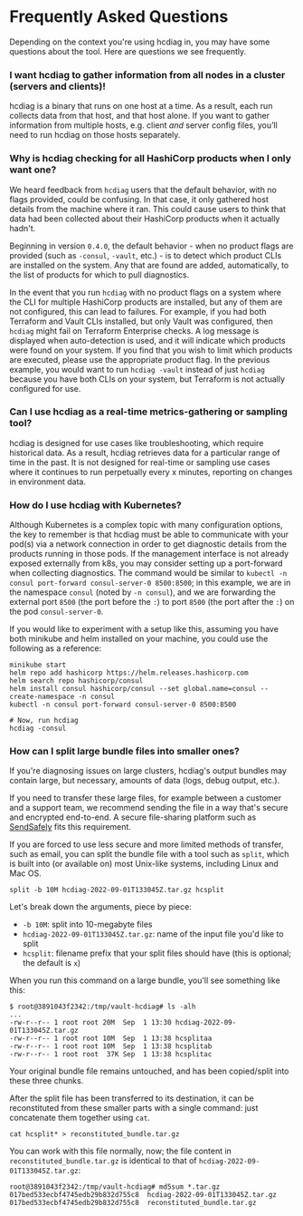 # Frequently Asked Questions

Depending on the context you're using hcdiag in, you may have some questions about the tool. Here are questions we see frequently.

### I want hcdiag to gather information from all nodes in a cluster (servers and clients)!

hcdiag is a binary that runs on one host at a time. As a result, each run collects data from that host, and that host alone. If you want to gather information from multiple hosts, e.g. client *and* server config files, you’ll need to run hcdiag on those hosts separately.

### Why is hcdiag checking for all HashiCorp products when I only want one?

We heard feedback from `hcdiag` users that the default behavior, with no flags provided, could be confusing. In that case,
it only gathered host details from the machine where it ran. This could cause users to think that data had been
collected about their HashiCorp products when it actually hadn't.

Beginning in version `0.4.0`, the default behavior - when no product flags are provided (such as `-consul`, `-vault`, etc.) -
is to detect which product CLIs are installed on the system. Any that are found are added, automatically, to the list of
products for which to pull diagnostics.

In the event that you run `hcdiag` with no product flags on a system where the CLI for multiple HashiCorp products are installed,
but any of them are not configured, this can lead to failures. For example, if you had both Terraform and Vault CLIs installed,
but only Vault was configured, then `hcdiag` might fail on Terraform Enterprise checks. A log message is displayed when auto-detection
is used, and it will indicate which products were found on your system. If you find that you wish to limit which products
are executed, please use the appropriate product flag. In the previous example, you would want to run `hcdiag -vault` instead
of just `hcdiag` because you have both CLIs on your system, but Terraform is not actually configured for use.

### Can I use hcdiag as a real-time metrics-gathering or sampling tool?

hcdiag is designed for use cases like troubleshooting, which require historical data. As a result, hcdiag retrieves data for a particular range of time in the past. It is not designed for real-time or sampling use cases where it continues to run perpetually every x minutes, reporting on changes in environment data.

### How do I use hcdiag with Kubernetes?

Although Kubernetes is a complex topic with many configuration options, the key to remember is that hcdiag must be able
to communicate with your pod(s) via a network connection in order to get diagnostic details from the products running in
those pods. If the management interface is not already exposed externally from k8s, you may consider setting up a port-forward
when collecting diagnostics. The command would be similar to `kubectl -n consul port-forward consul-server-0 8500:8500`; 
in this example, we are in the namespace `consul` (noted by `-n consul`), and we are forwarding the external port `8500`
(the port before the `:`) to port `8500` (the port after the `:`) on the pod `consul-server-0`.

If you would like to experiment with a setup like this, assuming you have both minikube and helm installed on your machine,
you could use the following as a reference:

```shell
minikube start
helm repo add hashicorp https://helm.releases.hashicorp.com
helm search repo hashicorp/consul
helm install consul hashicorp/consul --set global.name=consul --create-namespace -n consul
kubectl -n consul port-forward consul-server-0 8500:8500

# Now, run hcdiag
hcdiag -consul
```

### How can I split large bundle files into smaller ones?
If you're diagnosing issues on large clusters, hcdiag's output bundles may contain large, but necessary, amounts of data (logs, debug output, etc.).

If you need to transfer these large files, for example between a customer and a support team, we recommend sending the file in a way that's secure and encrypted end-to-end. A secure file-sharing platform such as [SendSafely](https://www.sendsafely.com/) fits this requirement.

If you are forced to use less secure and more limited methods of transfer, such as email, you can split the bundle file with a tool such as `split`, which is built into (or available on) most Unix-like systems, including Linux and Mac OS.

```
split -b 10M hcdiag-2022-09-01T133045Z.tar.gz hcsplit
```
Let's break down the arguments, piece by piece:

* `-b 10M`: split into 10-megabyte files
* `hcdiag-2022-09-01T133045Z.tar.gz`: name of the input file you'd like to split
* `hcsplit`: filename prefix that your split files should have (this is optional; the default is `x`)

When you run this command on a large bundle, you'll see something like this:

```
$ root@3891043f2342:/tmp/vault-hcdiag# ls -alh
...
-rw-r--r-- 1 root root 20M  Sep  1 13:30 hcdiag-2022-09-01T133045Z.tar.gz
-rw-r--r-- 1 root root 10M  Sep  1 13:38 hcsplitaa
-rw-r--r-- 1 root root 10M  Sep  1 13:38 hcsplitab
-rw-r--r-- 1 root root  37K Sep  1 13:38 hcsplitac
```

Your original bundle file remains untouched, and has been copied/split into these three chunks.

After the split file has been transferred to its destination, it can be reconstituted from these smaller parts with a single command: just concatenate them together using `cat`.

```
cat hcsplit* > reconstituted_bundle.tar.gz
```

You can work with this file normally, now; the file content in `reconstituted_bundle.tar.gz` is identical to that of `hcdiag-2022-09-01T133045Z.tar.gz`:

```
root@3891043f2342:/tmp/vault-hcdiag# md5sum *.tar.gz
017bed533ecbf4745edb29b832d755c8  hcdiag-2022-09-01T133045Z.tar.gz
017bed533ecbf4745edb29b832d755c8  reconstituted_bundle.tar.gz
```

